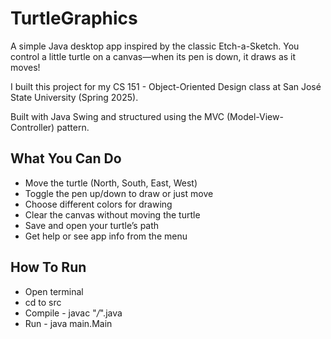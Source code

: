 # TurtleGraphics
A simple Java desktop app inspired by the classic Etch-a-Sketch. You control a little turtle on a canvas—when its pen is down, it draws as it moves!

I built this project for my CS 151 - Object-Oriented Design class at San José State University (Spring 2025).

Built with Java Swing and structured using the MVC (Model-View-Controller) pattern.
##  What You Can Do

- Move the turtle (North, South, East, West)
- Toggle the pen up/down to draw or just move
- Choose different colors for drawing
- Clear the canvas without moving the turtle
- Save and open your turtle’s path
- Get help or see app info from the menu

## How To Run
- Open terminal
- cd to src
- Compile - javac "*/*".java
- Run - java main.Main
